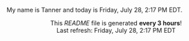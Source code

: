My name is Tanner and today is Friday, July 28, 2:17 PM EDT.

<p align="center">This <i>README</i> file is generated <b>every 3 hours</b>!</br>Last refresh: Friday, July 28, 2:17 PM EDT<br /></p>
